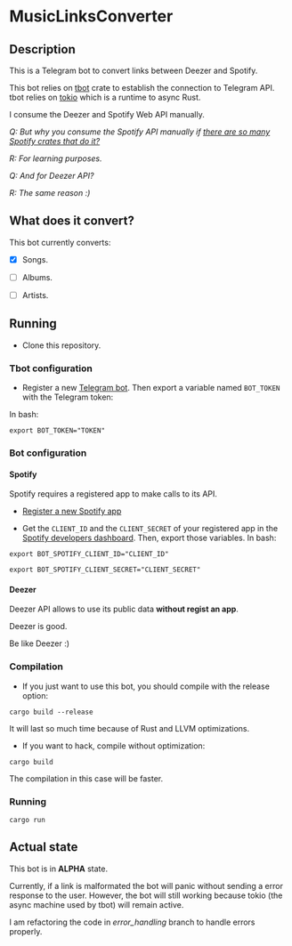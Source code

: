 # MusicLinksConverter

## Description
This is a Telegram bot to convert links between Deezer and Spotify.

This bot relies on [tbot][] crate to establish the connection to Telegram API.
tbot relies on [tokio][] which is a runtime to async Rust.

I consume the Deezer and Spotify Web API manually.

_Q: But why you consume the Spotify API manually if [there are so many Spotify
crates that do it?][spotify-crates]_

_R: For learning purposes._

_Q: And for Deezer API?_

_R: The same reason :)_

## What does it convert?
This bot currently converts:

- [x] Songs.

- [ ] Albums.

- [ ] Artists.

## Running
* Clone this repository.

### Tbot configuration
* Register a new [Telegram bot][telegram-bot]. Then export a variable named
`BOT_TOKEN` with the Telegram token:

In bash:

`export BOT_TOKEN="TOKEN"`

### Bot configuration

#### Spotify
Spotify requires a registered app to make calls to its API.

* [Register a new Spotify app][spotify-register]

* Get the `CLIENT_ID` and the `CLIENT_SECRET` of your registered app in the
[Spotify developers dashboard][spotify-dashboard]. Then, export those
variables. In bash:

`export BOT_SPOTIFY_CLIENT_ID="CLIENT_ID"`

`export BOT_SPOTIFY_CLIENT_SECRET="CLIENT_SECRET"`

#### Deezer
Deezer API allows to use its public data __without regist an app__.

Deezer is good.

Be like Deezer :)

### Compilation

* If you just want to use this bot, you should compile with the release option:

`cargo build --release`

It will last so much time because of Rust and LLVM optimizations.

* If you want to hack, compile without optimization:

`cargo build`

The compilation in this case will be faster.

### Running

`cargo run`

## Actual state
This bot is in __ALPHA__ state.

Currently, if a link is malformated the bot will panic without sending a error
response to the user. However, the bot will still working because tokio (the
async machine used by tbot) will remain active.

I am refactoring the code in _error_handling_ branch to handle errors properly.

[tbot]: https://tbot.rs/
[tokio]: https://tokio.rs/
[spotify-crates]: https://lib.rs/search?q=spotify
[telegram-bot]: https://core.telegram.org/bots#3-how-do-i-create-a-bot
[spotify-register]: https://developer.spotify.com/documentation/general/guides/app-settings/#register-your-app
[spotify-dashboard]: https://developer.spotify.com/dashboard/

